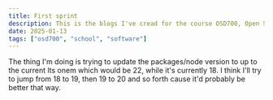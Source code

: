 ```yaml
---
title: First sprint
description: This is the blogs I've cread for the course OSD700, Open Source Development 700.
date: 2025-01-13
tags: ["osd700", "school", "software"]
---
```


The thing I'm doing is trying to update the packages/node version to up to the current lts onem which would be 22, while it's currently 18. I think I'll try to jump from 18 to 19, then 19 to 20 and so forth cause it'd probably be better that way.
